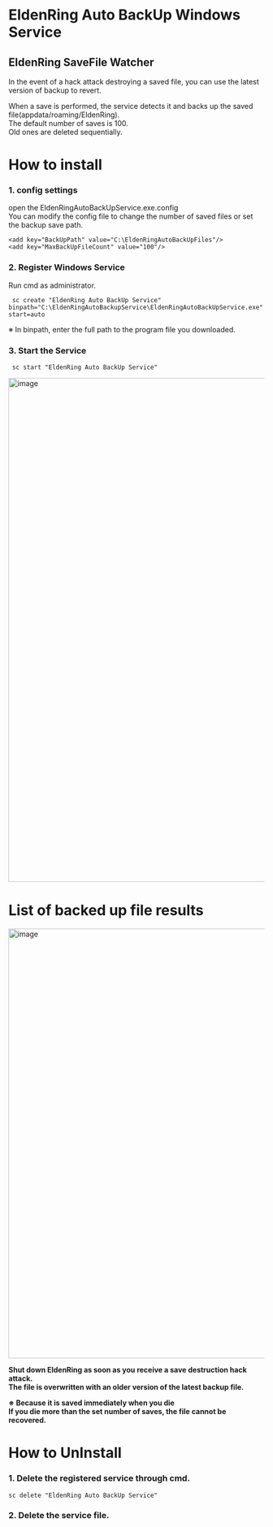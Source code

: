 # EldenRing Auto BackUp Windows Service

## EldenRing SaveFile Watcher
In the event of a hack attack destroying a saved file, you can use the latest version of backup to revert.  


When a save is performed, the service detects it and backs up the saved file(appdata/roaming/EldenRing).  
The default number of saves is 100.  
Old ones are deleted sequentially.  


# How to install
### 1. config settings
  open the EldenRingAutoBackUpService.exe.config  
  You can modify the config file to change the number of saved files or set the backup save path.  
  
  ~~~ 
  <add key="BackUpPath" value="C:\EldenRingAutoBackUpFiles"/>
  <add key="MaxBackUpFileCount" value="100"/>
  ~~~


### 2. Register Windows Service  

  Run cmd as administrator.  
  >   
     sc create "EldenRing Auto BackUp Service" binpath="C:\EldenRingAutoBackupService\EldenRingAutoBackUpService.exe" start=auto
  
   ※ In binpath, enter the full path to the program file you downloaded.

### 3. Start the Service  

  > 
     sc start "EldenRing Auto BackUp Service"  
     
     
   <img width="992" alt="image" src="https://user-images.githubusercontent.com/39667272/159204014-47c8c5e7-0927-4d7a-862d-844dd5901237.png">

# List of backed up file results  

<img width="846" alt="image" src="https://user-images.githubusercontent.com/39667272/159203546-c1dd2795-efef-4a76-908a-91a990493506.png">


__Shut down EldenRing as soon as you receive a save destruction hack attack.__  
__The file is overwritten with an older version of the latest backup file.__  

__※ Because it is saved immediately when you die__  
__If you die more than the set number of saves, the file cannot be recovered.__  




# How to UnInstall
### 1. Delete the registered service through cmd.

> 
    sc delete "EldenRing Auto BackUp Service"

### 2. Delete the service file.


